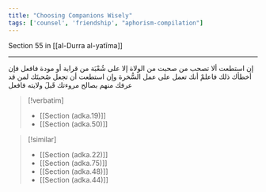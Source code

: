 ```yaml
---
title: "Choosing Companions Wisely"
tags: ['counsel', 'friendship', "aphorism-compilation"]
---
```


 Section 55 in [[al-Durra al-yatīma]]

---
إن استطعت ألا تصحب من صحبت من الولاة إلا على شُعْبَة من قرابة أو مودة فافعل فإن أخطأك ذلك فاعلمْ أنك تعمل على عمل السُّخرة وإن استطعت أن تجعل صُحبتَك لمن قد عرفك منهم بصالح مروءتك قَبلَ ولايته فافعل

> [!verbatim]
> - [[Section (adka.19)]]
> - [[Section (adka.50)]]

> [!similar]
> - [[Section (adka.22)]]
> - [[Section (adka.75)]]
> - [[Section (adka.48)]]
> - [[Section (adka.44)]]
